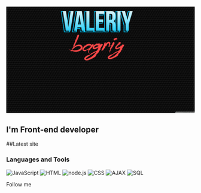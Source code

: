 ![Header](https://github.com/hifest/hifest/blob/main/assets/50080c84bdd9bc0caec150ef0f68ecbd.webp)

## I'm Front-end developer

##Latest site

### Languages and Tools

![JavaScript](https://img.shields.io/badge/JavaScipt-090909?style=for-the-badge&logo=javascript)
![HTML](https://img.shields.io/badge/HTML-090909?style=for-the-badge&logo=HTML)
![node.js](https://img.shields.io/badge/node.js-090909?style=for-the-badge&logo=node.js)
![CSS](https://img.shields.io/badge/CSS-090909?style=for-the-badge&logo=CSS)
![AJAX](https://img.shields.io/badge/ajax-090909?style=for-the-badge&logo=ajax)
![SQL](https://img.shields.io/badge/SQL-090909?style=for-the-badge&logo=SQL)


Follow me